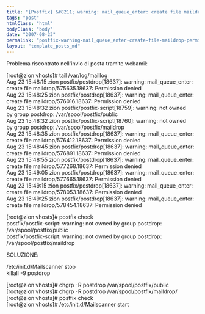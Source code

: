 ```yaml
---
title: "[Postfix] &#8211; warning: mail_queue_enter: create file maildrop Permission denied"
tags: "post"
htmlClass: "html"
bodyClass: "body"
date: "2007-08-23"
permalink: "postfix-warning-mail_queue_enter-create-file-maildrop-permission-denied/"
layout: "template_posts_md"
---
```

<p>Problema riscontrato nell&#39;invio di posta tramite webamil:</p>
<p>[root@zion vhosts]# tail /var/log/maillog<br />Aug 23 15:48:15 zion postfix/postdrop[18637]: warning: mail_queue_enter: <br />create file maildrop/575635.18637: Permission denied<br />Aug 23 15:48:25 zion postfix/postdrop[18637]: warning: mail_queue_enter: <br />create file maildrop/576016.18637: Permission denied<br />Aug 23 15:48:32 zion postfix/postfix-script[18759]: warning: not owned <br />by group postdrop: /var/spool/postfix/public<br />Aug 23 15:48:32 zion postfix/postfix-script[18760]: warning: not owned <br />by group postdrop: /var/spool/postfix/maildrop<br />Aug 23 15:48:35 zion postfix/postdrop[18637]: warning: mail_queue_enter: <br />create file maildrop/576412.18637: Permission denied<br />Aug 23 15:48:45 zion postfix/postdrop[18637]: warning: mail_queue_enter: <br />create file maildrop/576891.18637: Permission denied<br />Aug 23 15:48:55 zion postfix/postdrop[18637]: warning: mail_queue_enter: <br />create file maildrop/577268.18637: Permission denied<br />Aug 23 15:49:05 zion postfix/postdrop[18637]: warning: mail_queue_enter: <br />create file maildrop/577665.18637: Permission denied<br />Aug 23 15:49:15 zion postfix/postdrop[18637]: warning: mail_queue_enter: <br />create file maildrop/578053.18637: Permission denied<br />Aug 23 15:49:25 zion postfix/postdrop[18637]: warning: mail_queue_enter: <br />create file maildrop/578454.18637: Permission denied</p>
<p>[root@zion vhosts]# postfix check<br />postfix/postfix-script: warning: not owned by group postdrop: <br />/var/spool/postfix/public<br />postfix/postfix-script: warning: not owned by group postdrop: <br />/var/spool/postfix/maildrop</p>
<p>SOLUZIONE:</p>
<p>/etc/init.d/Mailscanner stop<br />killall -9 postdrop</p>
<p>[root@zion vhosts]# chgrp -R postdrop /var/spool/postfix/public<br />[root@zion vhosts]# chgrp -R postdrop /var/spool/postfix/maildrop/<br />[root@zion vhosts]# postfix check<br />[root@zion vhosts]# /etc/init.d/Mailscanner start</p>
